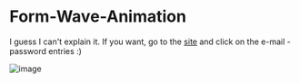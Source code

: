 # Form-Wave-Animation

I guess I can't explain it. If you want, go to the <a href="https://eneselmal.github.io/Form-Wave-Animation/" target="_blank">site</a> and click on the e-mail - password entries :)

![image](https://user-images.githubusercontent.com/92387865/155810569-65bb9420-73b3-4422-b310-8d55ddfd00a2.png)
